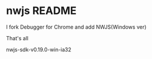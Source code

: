# nwjs README

I fork Debugger for Chrome and add NWJS(Windows ver)

That's all

nwjs-sdk-v0.19.0-win-ia32
